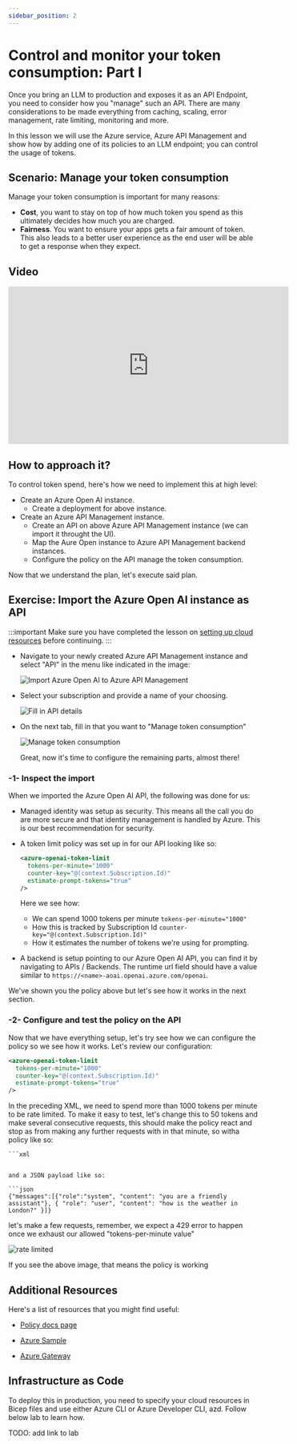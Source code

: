 ```yaml
---
sidebar_position: 2
---
```


# Control and monitor your token consumption: Part I  

Once you bring an LLM to production and exposes it as an API Endpoint, you need to consider how you "manage" such an API. There are many considerations to be made everything from caching, scaling, error management, rate limiting, monitoring and more. 

In this lesson we will use the Azure service, Azure API Management and show how by adding one of its policies to an LLM endpoint; you can control the usage of tokens.

## Scenario: Manage your token consumption

Manage your token consumption is important for many reasons:

- **Cost**, you want to stay on top of how much token you spend as this ultimately decides how much you are charged.
- **Fairness**. You want to ensure your apps gets a fair amount of token. This also leads to a better user experience as the end user will be able to get a response when they expect.

## Video

<iframe width="560" height="315" src="https://www.youtube.com/embed/tc-rUS_-FN0?si=TN6V6JYoLpQ9qnAM" title="YouTube video player" frameborder="0" allow="accelerometer; autoplay; clipboard-write; encrypted-media; gyroscope; picture-in-picture; web-share" referrerpolicy="strict-origin-when-cross-origin" allowfullscreen></iframe>

## How to approach it?

To control token spend, here's how we need to implement this at high level:

- Create an Azure Open AI instance.
  - Create a deployment for above instance.
- Create an Azure API Management instance.
  - Create an API on above Azure API Management instance (we can import it throught the UI).
  - Map the Aure Open instance to Azure API Management backend instances.
  - Configure the policy on the API manage the token consumption.

Now that we understand the plan, let's execute said plan.
 
## Exercise: Import the Azure Open AI instance as API

:::important
Make sure you have completed the lesson on [setting up cloud resources](./create-resources.md) before continuing.
:::

- Navigate to your newly created Azure API Management instance and select "API" in the menu like indicated in the image:

  ![Import Azure Open AI to Azure API Management](/img/token-limit-6.png) 

- Select your subscription and provide a name of your choosing.

  ![Fill in API details](/img/token-limit-7.png)

- On the next tab, fill in that you want to "Manage token consumption"

  ![Manage token consumption](/img/token-limit-8.png)

  Great, now it's time to configure the remaining parts, almost there!

### -1- Inspect the import

When we imported the Azure Open AI API, the following was done for us:

- Managed identity was setup as security. This means all the call you do are more secure and that identity management is handled by Azure. This is our best recommendation for security.
- A token limit policy was set up in for our API looking like so:

  ```xml
  <azure-openai-token-limit 
    tokens-per-minute="1000" 
    counter-key="@(context.Subscription.Id)" 
    estimate-prompt-tokens="true" 
  />
  ```

  Here we see how:
    - We can spend 1000 tokens per minute `tokens-per-minute="1000"`
    - How this is tracked by Subscription Id `counter-key="@(context.Subscription.Id)"`
    - How it estimates the number of tokens we're using for prompting.

- A backend is setup pointing to our Azure Open AI API, you can find it by navigating to  APIs / Backends. The runtime url field should have a value similar to `https://<name>-aoai.openai.azure.com/openai`. 

We've shown you the policy above but let's see how it works in the next section.

### -2- Configure and test the policy on the API

Now that we have everything setup, let's try see how we can configure the policy so we see how it works. Let's review our configuration:

  ```xml
  <azure-openai-token-limit 
    tokens-per-minute="1000" 
    counter-key="@(context.Subscription.Id)" 
    estimate-prompt-tokens="true" 
  />
  ```

  In the preceding XML, we need to spend more than 1000 tokens per minute to be rate limited. To make it easy to test, let's change this to 50 tokens and make several consecutive requests, this should make the policy react and stop as from making any further requests with in that minute, so witha policy like so:

    ```xml
  <azure-openai-token-limit 
    tokens-per-minute="50" 
    counter-key="@(context.Subscription.Id)" 
    estimate-prompt-tokens="true" 
  />
  ```

  and a JSON payload like so:

```json
{"messages":[{"role":"system", "content": "you are a friendly assistant"}, { "role": "user", "content": "how is the weather in London?" }]}
```

let's make a few requests, remember, we expect a 429 error to happen once we exhaust our allowed "tokens-per-minute value"

![rate limited](/img/rate-limited.png)

If you see the above image, that means the policy is working



## Additional Resources

Here's a list of resources that you might find useful:

- [Policy docs page](https://learn.microsoft.com/en-us/azure/api-management/azure-openai-token-limit-policy)

- [Azure Sample](https://github.com/Azure-Samples/genai-gateway-apim)

- [Azure Gateway](https://github.com/Azure-Samples/AI-Gateway)
 
## Infrastructure as Code

To deploy this in production, you need to specify your cloud resources in Bicep files and use either Azure CLI or Azure Developer CLI, azd. Follow below lab to learn how.

TODO: add link to lab